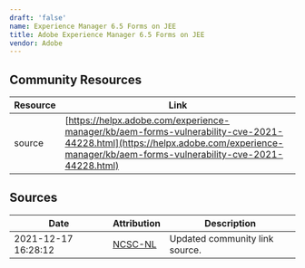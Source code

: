 ```yaml
---
draft: 'false'
name: Experience Manager 6.5 Forms on JEE
title: Adobe Experience Manager 6.5 Forms on JEE
vendor: Adobe
---
```



## Community Resources
| Resource | Link |
| --- | --- |
| source | [https://helpx.adobe.com/experience-manager/kb/aem-forms-vulnerability-cve-2021-44228.html](https://helpx.adobe.com/experience-manager/kb/aem-forms-vulnerability-cve-2021-44228.html) |


## Sources
| Date | Attribution | Description |
| --- | --- | --- |
| 2021-12-17 16:28:12 | [NCSC-NL](https://github.com/NCSC-NL/log4shell/blob/main/software/README.md) | Updated community link source.  |
